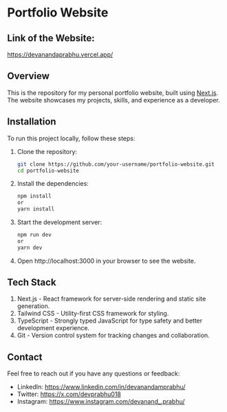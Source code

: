 
# Portfolio Website
## Link of the Website:

https://devanandaprabhu.vercel.app/

## Overview


This is the repository for my personal portfolio website, built using [Next.js](https://nextjs.org/). The website showcases my projects, skills, and experience as a developer.

## Installation

To run this project locally, follow these steps:

1. Clone the repository:
    ```bash
    git clone https://github.com/your-username/portfolio-website.git
    cd portfolio-website

2. Install the dependencies:
    ```bash
    npm install
    or
    yarn install

3. Start the development server:
    ```bash
    npm run dev
    or
    yarn dev

4. Open http://localhost:3000 in your browser to see the website.

## Tech Stack

1. Next.js - React framework for server-side rendering and static site generation.
2. Tailwind CSS - Utility-first CSS framework for styling.
3. TypeScript - Strongly typed JavaScript for type safety and better development experience.
4. Git - Version control system for tracking changes and collaboration.

## Contact

Feel free to reach out if you have any questions or feedback:

- LinkedIn: https://www.linkedin.com/in/devanandamprabhu/
- Twitter: https://x.com/devprabhu018
- Instagram: https://www.instagram.com/devanand_.prabhu/